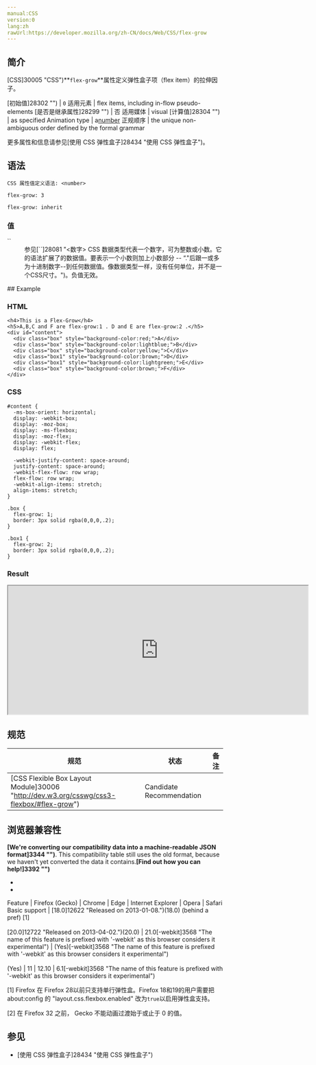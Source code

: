 ```yaml
---
manual:CSS
version:0
lang:zh
rawUrl:https://developer.mozilla.org/zh-CN/docs/Web/CSS/flex-grow
---
```





## 简介<a name="简介"></a>


[CSS]30005 "CSS")**`flex-grow`**属性定义弹性盒子项（flex item）的拉伸因子。


[初始值]28302 "") | `0` 
适用元素 | flex items, including in-flow pseudo-elements 
[是否是继承属性]28299 "") | 否 
适用媒体 | visual 
[计算值]28304 "") | as specified 
Animation type | a[number](%4564#Interpolation "Values of the <number> CSS data type are interpolated as real, floating-point, numbers.") 
正规顺序 | the unique non-ambiguous order defined by the formal grammar 



更多属性和信息请参见[使用 CSS 弹性盒子]28434 "使用 CSS 弹性盒子")。


## 语法<a name="语法"></a>

```
CSS 属性值定义语法: <number>

```

```
flex-grow: 3

flex-grow: inherit
```

### 值<a name="值"></a>
<dl><dt id=''>`<number>`</dt><dd>参见[`<number>`]28081 "<数字> CSS 数据类型代表一个数字，可为整数或小数。它的语法扩展了<integer>的数据值。要表示一个小数则加上小数部分 -- “."后跟一或多为十进制数字--到任何<integer>数据值。像<integer>数据类型一样，<number>没有任何单位，并不是一个CSS尺寸。")。负值无效。</dd></dl>
## Example<a name="Example"></a>

### HTML<a name="HTML"></a>

```
<h4>This is a Flex-Grow</h4>
<h5>A,B,C and F are flex-grow:1 . D and E are flex-grow:2 .</h5>
<div id="content">
  <div class="box" style="background-color:red;">A</div>
  <div class="box" style="background-color:lightblue;">B</div>
  <div class="box" style="background-color:yellow;">C</div>
  <div class="box1" style="background-color:brown;">D</div>
  <div class="box1" style="background-color:lightgreen;">E</div>
  <div class="box" style="background-color:brown;">F</div>
</div>
```

### CSS<a name="CSS"></a>

```
#content {
  -ms-box-orient: horizontal;
  display: -webkit-box;
  display: -moz-box;
  display: -ms-flexbox;
  display: -moz-flex;
  display: -webkit-flex;
  display: flex;

  -webkit-justify-content: space-around;
  justify-content: space-around;
  -webkit-flex-flow: row wrap;
  flex-flow: row wrap;
  -webkit-align-items: stretch;
  align-items: stretch;
}

.box {
  flex-grow: 1;
  border: 3px solid rgba(0,0,0,.2);
}

.box1 {
  flex-grow: 2;
  border: 3px solid rgba(0,0,0,.2);
}
```


### Result<a name="Result"></a>


<iframe src='https://mdn.mozillademos.org/zh-CN/docs/Web/CSS/flex-grow$samples/Example?revision=1255331' width='700px' height='300px'></iframe>



## 规范<a name="Specifications"></a>

规范 | 状态 | 备注 
 ---  |  ---  |  ---  | 
[CSS Flexible Box Layout Module]30006 "http://dev.w3.org/csswg/css3-flexbox/#flex-grow") | Candidate Recommendation |  


## 浏览器兼容性<a name="浏览器兼容性"></a>


**[We&#39;re converting our compatibility data into a machine-readable JSON format]3344 "")**. This compatibility table still uses the old format, because we haven&#39;t yet converted the data it contains.**[Find out how you can help!]3392 "")**


* 
* 

Feature | Firefox (Gecko) | Chrome | Edge | Internet Explorer | Opera | Safari 
Basic support | [18.0]12622 "Released on 2013-01-08.")(18.0) (behind a pref) [1]<br></br>[20.0]12722 "Released on 2013-04-02.")(20.0) | 21.0[-webkit]3568 "The name of this feature is prefixed with '-webkit' as this browser considers it experimental") | (Yes)[-webkit]3568 "The name of this feature is prefixed with '-webkit' as this browser considers it experimental")<br></br>(Yes) | 11 | 12.10 | 6.1[-webkit]3568 "The name of this feature is prefixed with '-webkit' as this browser considers it experimental") 





[1] Firefox 在 Firefox 28以前只支持单行弹性盒。Firefox 18和19的用户需要把 about:config 的 &quot;layout.css.flexbox.enabled&quot; 改为`true`以启用弹性盒支持。



[2] 在 Firefox 32 之前， Gecko 不能动画过渡始于或止于 0 的值。


## 参见<a name="参见"></a>

* [使用 CSS 弹性盒子]28434 "使用 CSS 弹性盒子")



